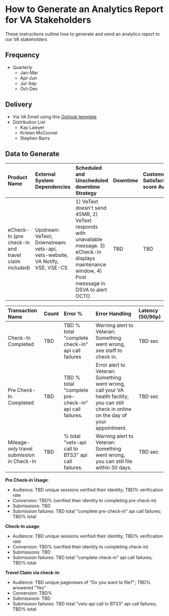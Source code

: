 # How to Generate an Analytics Report for VA Stakeholders

These instructions outline how to generate and send an analytics report to our VA stakeholders

## Frequency
- Quarterly
    - Jan-Mar
    - Apr-Jun
    - Jul-Sep
    - Oct-Dec
 
## Delivery
- Via VA Email using this [Outlook template]()
- Distribution List
  - Kay Lawyer
  - Kristen McConnel
  - Stephen Barrs

## Data to Generate

| Product Name | External System Dependencies | Scheduled and Unscheduled downtime Strategy | Downtime  | Customer Satisfaction score Avg |
|:------------|:---------------------|:----------------------|:---------------------|:--------------------|
|eCheck-In (pre check-in and travel claim included) | Upstream: VeText; Downstream: vets-api, vets-website, VA Notify, VSE, VSE-CS | 1) VeText doesn't send 45MR, 2) VeText responds with unavailable message. 3) eCheck-in displays maintenance window, 4) Post messsage in DSVA to alert OCTO | TBD | TBD |


| Transaction Name  | Count  | Error %  | Error Handling   | Latency (50/90p)  |
|:------------|:---------------------|:----------------------|:---------------------|:--------------------|
| Check-In Completed | TBD | TBD % total "complete check-in" api call failures | Warning alert to Veteran: Something went wrong, see staff to check in. | TBD sec |
| Pre Check-In Completed | TBD | TBD % total "complete pre-check-in" api call failures. |	Error alert to Veteran: Something went wrong, call your VA health facility, you can still check in online on the day of your appointment.	| TBD sec
| Mileage-only travel submission in Check-In | TBD | % total "vets-api call to BTS3" api call failures. |	Warning alert to Veteran: Something went wrong, you can still file within 30 days. | TBD sec

**Pre Check-in Usage**:
- Audience: TBD unique sessions verified their identity; TBD% verification rate
- Conversion: TBD% (verified their identity to completing pre check-in)
- Submissions: TBD
- Submission failures: TBD total "complete pre-check-in" api call failures; TBD% total
 
**Check-In usage**:
- Audience: TBD unique sessions verified their identity; TBD% verification rate
- Conversion: TBD% (verified their identity to completing check-in)
- Submissions: TBD
- Submission failures: TBD total "complete check-in" api call failures; TBD% total
 
**Travel Claim via check-in**:
- Audience: TBD unique pageviews of "Do you want to file?"; TBD% answered "Yes"
- Conversion: TBD%
- Submissions: TBD
- Submission failures: TBD total "vets-api call to BTS3" api call failures; TBD% total

